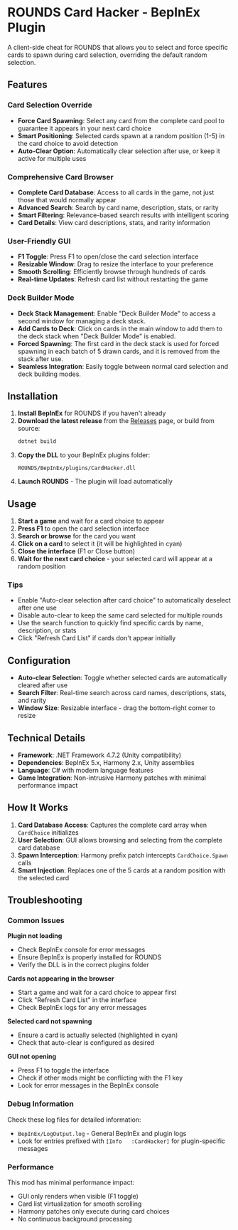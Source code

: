 # ROUNDS Card Hacker - BepInEx Plugin

A client-side cheat for ROUNDS that allows you to select and force specific cards to spawn during card selection, overriding the default random selection.

## Features

### Card Selection Override
- **Force Card Spawning**: Select any card from the complete card pool to guarantee it appears in your next card choice
- **Smart Positioning**: Selected cards spawn at a random position (1-5) in the card choice to avoid detection
- **Auto-Clear Option**: Automatically clear selection after use, or keep it active for multiple uses

### Comprehensive Card Browser
- **Complete Card Database**: Access to all cards in the game, not just those that would normally appear
- **Advanced Search**: Search by card name, description, stats, or rarity
- **Smart Filtering**: Relevance-based search results with intelligent scoring
- **Card Details**: View card descriptions, stats, and rarity information

### User-Friendly GUI
- **F1 Toggle**: Press F1 to open/close the card selection interface
- **Resizable Window**: Drag to resize the interface to your preference
- **Smooth Scrolling**: Efficiently browse through hundreds of cards
- **Real-time Updates**: Refresh card list without restarting the game

### Deck Builder Mode
- **Deck Stack Management**: Enable "Deck Builder Mode" to access a second window for managing a deck stack.
- **Add Cards to Deck**: Click on cards in the main window to add them to the deck stack when "Deck Builder Mode" is enabled.
- **Forced Spawning**: The first card in the deck stack is used for forced spawning in each batch of 5 drawn cards, and it is removed from the stack after use.
- **Seamless Integration**: Easily toggle between normal card selection and deck building modes.

## Installation

1. **Install BepInEx** for ROUNDS if you haven't already
2. **Download the latest release** from the [Releases](../../releases) page, or build from source:
   ```powershell
   dotnet build
   ```
3. **Copy the DLL** to your BepInEx plugins folder:
   ```
   ROUNDS/BepInEx/plugins/CardHacker.dll
   ```
4. **Launch ROUNDS** - The plugin will load automatically

## Usage

1. **Start a game** and wait for a card choice to appear
2. **Press F1** to open the card selection interface
3. **Search or browse** for the card you want
4. **Click on a card** to select it (it will be highlighted in cyan)
5. **Close the interface** (F1 or Close button)
6. **Wait for the next card choice** - your selected card will appear at a random position

### Tips
- Enable "Auto-clear selection after card choice" to automatically deselect after one use
- Disable auto-clear to keep the same card selected for multiple rounds
- Use the search function to quickly find specific cards by name, description, or stats
- Click "Refresh Card List" if cards don't appear initially

## Configuration

- **Auto-clear Selection**: Toggle whether selected cards are automatically cleared after use
- **Search Filter**: Real-time search across card names, descriptions, stats, and rarity
- **Window Size**: Resizable interface - drag the bottom-right corner to resize

## Technical Details

- **Framework**: .NET Framework 4.7.2 (Unity compatibility)
- **Dependencies**: BepInEx 5.x, Harmony 2.x, Unity assemblies
- **Language**: C# with modern language features
- **Game Integration**: Non-intrusive Harmony patches with minimal performance impact

## How It Works

1. **Card Database Access**: Captures the complete card array when `CardChoice` initializes
2. **User Selection**: GUI allows browsing and selecting from the complete card database
3. **Spawn Interception**: Harmony prefix patch intercepts `CardChoice.Spawn` calls
4. **Smart Injection**: Replaces one of the 5 cards at a random position with the selected card

## Troubleshooting

### Common Issues

**Plugin not loading**
- Check BepInEx console for error messages
- Ensure BepInEx is properly installed for ROUNDS
- Verify the DLL is in the correct plugins folder

**Cards not appearing in the browser**
- Start a game and wait for a card choice to appear first
- Click "Refresh Card List" in the interface
- Check BepInEx logs for any error messages

**Selected card not spawning**
- Ensure a card is actually selected (highlighted in cyan)
- Check that auto-clear is configured as desired

**GUI not opening**
- Press F1 to toggle the interface
- Check if other mods might be conflicting with the F1 key
- Look for error messages in the BepInEx console

### Debug Information

Check these log files for detailed information:
- `BepInEx/LogOutput.log` - General BepInEx and plugin logs
- Look for entries prefixed with `[Info   :CardHacker]` for plugin-specific messages

### Performance

This mod has minimal performance impact:
- GUI only renders when visible (F1 toggle)
- Card list virtualization for smooth scrolling
- Harmony patches only execute during card choices
- No continuous background processing
